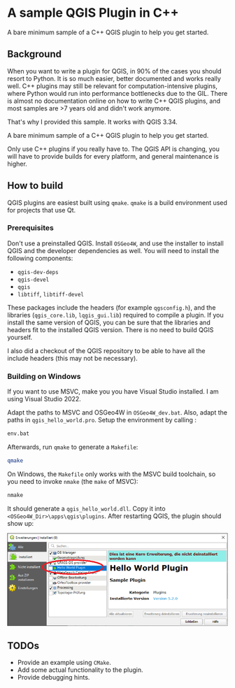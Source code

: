 # A sample QGIS Plugin in C++


A bare minimum sample of a C++ QGIS plugin to help you get started.

## Background

When you want to write a plugin for QGIS, in 90% of the cases you should resort to Python. It is so much easier, better documented and works really well.
C++ plugins may still be relevant for computation-intensive plugins, where Python would run into performance bottlenecks due to the GIL.
There is almost no documentation online on how to write C++ QGIS plugins, and most samples are >7 years old and didn't work anymore.

That's why I provided this sample. It works with QGIS 3.34.

A bare minimum sample of a C++ QGIS plugin to help you get started.

Only use C++ plugins if you really have to. The QGIS API is changing, you will have to provide builds for every platform, and general maintenance is higher.

## How to build

QGIS plugins are easiest built using `qmake`. `qmake` is a build environment used for projects that use Qt.

### Prerequisites

Don't use a preinstalled QGIS. Install `OSGeo4W`, and use the installer to install QGIS and the developer dependencies as well. You will need to install the following components:
- `qgis-dev-deps`
- `qgis-devel`
- `qgis`
- `libtiff`, `libtiff-devel`

These packages include the headers (for example `qgsconfig.h`), and the libraries (`qgis_core.lib`, `lqgis_gui.lib`) required to compile a plugin. If you install the same version of QGIS, you can be sure that the libraries and headers fit to the installed QGIS version.
There is no need to build QGIS yourself.

I also did a checkout of the QGIS repository to be able to have all the include headers (this may not be necessary).

### Building on Windows

If you want to use MSVC, make you you have Visual Studio installed. I am using Visual Studio 2022.

Adapt the paths to MSVC and OSGeo4W in `OSGeo4W_dev.bat`. Also, adapt the paths in `qgis_hello_world.pro`.
Setup the environment by calling :
```bash
env.bat
```
Afterwards, run `qmake` to generate a `Makefile`:
```bash
qmake
```
On Windows, the `Makefile` only works with the MSVC build toolchain, so you need to invoke `nmake` (the `make` of MSVC):
```bash
nmake
```
It should generate a `qgis_hello_world.dll`. Copy it into `<OSGeo4W_Dir>\apps\qgis\plugins`. After restarting QGIS, the plugin should show up:

![](res/installed-plugin.png)

## TODOs

- Provide an example using `CMake`.
- Add some actual functionality to the plugin.
- Provide debugging hints.

